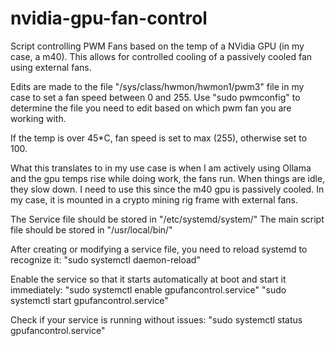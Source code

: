 # nvidia-gpu-fan-control
Script controlling PWM Fans based on the temp of a NVidia GPU (in my case, a m40). This allows for controlled cooling of a passively cooled fan using external fans.

Edits are made to the file "/sys/class/hwmon/hwmon1/pwm3" file in my case to set a fan speed between 0 and 255. Use "sudo pwmconfig" to determine the file you need to edit based on which pwm fan you are working with.

If the temp is over 45*C, fan speed is set to max (255), otherwise set to 100.

What this translates to in my use case is when I am actively using Ollama and the gpu temps rise while doing work, the fans run. When things are idle, they slow down. I need to use this since the m40 gpu is passively cooled. In my case, it is mounted in a crypto mining rig frame with external fans.

The Service file should be stored in "/etc/systemd/system/"
The main script file should be stored in "/usr/local/bin/"

After creating or modifying a service file, you need to reload systemd to recognize it:
"sudo systemctl daemon-reload"

Enable the service so that it starts automatically at boot and start it immediately:
"sudo systemctl enable gpufancontrol.service"
"sudo systemctl start gpufancontrol.service"

Check if your service is running without issues:
"sudo systemctl status gpufancontrol.service"
